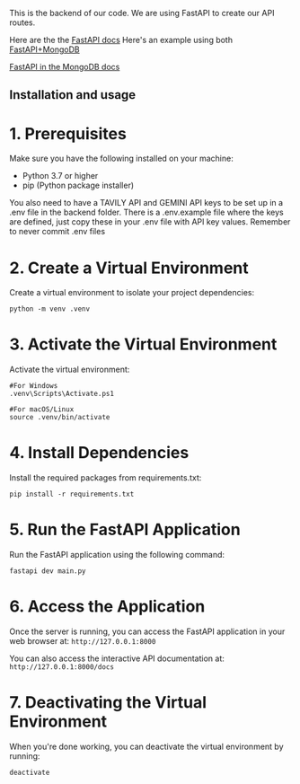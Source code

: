 This is the backend of our code. We are using FastAPI to create our API routes. 

Here are the the [FastAPI docs](https://fastapi.tiangolo.com/)
Here's an example using both [FastAPI+MongoDB](https://www.mongodb.com/developer/languages/python/python-quickstart-fastapi/)

[FastAPI in the MongoDB docs](https://www.mongodb.com/developer/technologies/fastapi/)

## Installation and usage

# 1. Prerequisites

Make sure you have the following installed on your machine:

- Python 3.7 or higher
- pip (Python package installer)

You also need to have a TAVILY API and GEMINI API keys to be set up in a .env file in the backend folder. 
There is a .env.example file where the keys are defined, just copy these in your .env file with API key values.
Remember to never commit .env files

# 2. Create a Virtual Environment
Create a virtual environment to isolate your project dependencies:

```
python -m venv .venv
```

# 3. Activate the Virtual Environment

Activate the virtual environment:

```
#For Windows
.venv\Scripts\Activate.ps1

#For macOS/Linux
source .venv/bin/activate
```

# 4. Install Dependencies

Install the required packages from requirements.txt:

```
pip install -r requirements.txt
```

# 5. Run the FastAPI Application

Run the FastAPI application using the following command:

```
fastapi dev main.py
```

# 6. Access the Application

Once the server is running, you can access the FastAPI application in your web browser at: `http://127.0.0.1:8000`

You can also access the interactive API documentation at: `http://127.0.0.1:8000/docs`

# 7. Deactivating the Virtual Environment

When you're done working, you can deactivate the virtual environment by running:

```
deactivate
```

